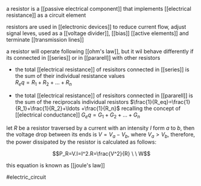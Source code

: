 a resistor is a [[passive electrical component]] that implements [[electrical resistance]] as a circuit element

resistors are used in [[electronic devices]] to reduce current flow, adjust signal leves, used as a [[voltage divider]], [[bias]] [[active elements]] and terminate [[transmission lines]]

a resistor will operate following [[ohm's law]], but it wil behave differently if its connected in [[series]] or in [[pararell]] with other resistors
- the total [[electrical resistance]] of resisitors connected in [[series]] is the sum of their individual resistance values    
$R_eq=R_1+R_2+\ldots +R_n$

- the total [[electrical resistance]] of resisitors connected in [[pararell]] is the sum of the reciprocals individual resistors
$\frac{1}{R_eq}=\frac{1}{R_1}+\frac{1}{R_2}+\ldots +\frac{1}{R_n}$
recalling the concept of [[electrical conductance]]
$G_eq=G_1+G_2+\ldots +G_n$

let $R$ be a resistor traversed by a current with an intensity $I$ form $a$ to $b$, then the voltage drop between its ends is $V = V_a-V_b$, where $V_a>V_b$, therefore, the power dissipated by the resistor is calculated as follows:

$$P_R=V.I=I^2.R=\frac{V^2}{R} \ \ W$$

this equation is known as [[joule's law]]

#electric_circuit